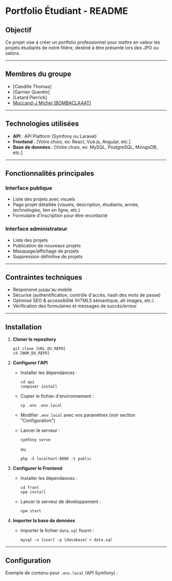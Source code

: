 # Portfolio Étudiant - README

## Objectif

Ce projet vise à créer un portfolio professionnel pour mettre en valeur les projets étudiants de notre filière, destiné à être présenté lors des JPO ou salons.

---

## Membres du groupe 

- [Candille Thomas]
- [Garnier Quentin]
- [Letard Pierrick]
- [Moccand-J Michel (BOMBACLAAAT)](https://github.com/Kan-A-Pesh)

---

## Technologies utilisées

- **API** : API Platform (Symfony ou Laravel)
- **Frontend** : [Votre choix, ex: React, Vue.js, Angular, etc.]
- **Base de données** : [Votre choix, ex: MySQL, PostgreSQL, MongoDB, etc.]

---

## Fonctionnalités principales

### Interface publique

- Liste des projets avec visuels
- Page projet détaillée (visuels, description, étudiants, année, technologies, lien en ligne, etc.)
- Formulaire d'inscription pour être recontacté

### Interface administrateur

- Liste des projets
- Publication de nouveaux projets
- Masquage/affichage de projets
- Suppression définitive de projets

---

## Contraintes techniques

- Responsive jusqu'au mobile
- Sécurisé (authentification, contrôle d'accès, hash des mots de passe)
- Optimisé SEO & accessibilité (HTML5 sémantique, alt images, etc.)
- Vérification des formulaires et messages de succès/erreur

---

## Installation

1. **Cloner le repository**
    ```
    git clone [URL_DU_REPO]
    cd [NOM_DU_REPO]
    ```

2. **Configurer l'API**
    - Installer les dépendances :
      ```
      cd api
      composer install
      ```
    - Copier le fichier d'environnement :
      ```
      cp .env .env.local
      ```
    - Modifier `.env.local` avec vos paramètres (voir section "Configuration")

    - Lancer le serveur :
      ```
      symfony serve
      ```
      ou
      ```
      php -S localhost:8000 -t public
      ```

3. **Configurer le Frontend**
    - Installer les dépendances :
      ```
      cd front
      npm install
      ```
    - Lancer le serveur de développement :
      ```
      npm start
      ```

4. **Importer la base de données**
    - Importer le fichier `data.sql` fourni :
      ```
      mysql -u [user] -p [database] < data.sql
      ```

---

## Configuration

Exemple de contenu pour `.env.local` (API Symfony) :
